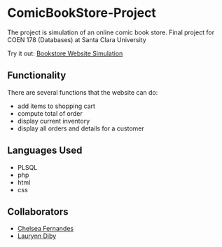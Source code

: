 # ComicBookStore-Project

The project is simulation of an online comic book store. 
Final project for COEN 178 (Databases) at Santa Clara University

Try it out: [Bookstore Website Simulation](http://linux.students.engr.scu.edu/~ldiby/index.php)

## Functionality 

There are several functions that the website can do: 

* add items to shopping cart 
* compute total of order 
* display current inventory 
* display all orders and details for a customer 


## Languages Used 

* PLSQL 
* php 
* html
* css 

## Collaborators 

* [Chelsea Fernandes](https://github.com/ccfernandes) 
* [Laurynn Diby](https://github.com/laurynndiby)


